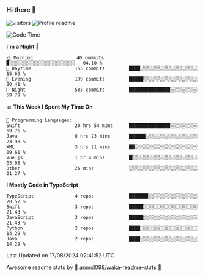 ### Hi there 👋  
![visitors](https://visitor-badge.laobi.icu/badge?page_id=leverglowh) ![Profile readme](https://github.com/leverglowh/leverglowh/workflows/Profile%20readme/badge.svg?branch=master)

<!--START_SECTION:waka-->
![Code Time](http://img.shields.io/badge/Code%20Time-2%2C917%20hrs%2023%20mins-blue)

**I'm a Night 🦉** 

```text
🌞 Morning                40 commits          █░░░░░░░░░░░░░░░░░░░░░░░░   04.10 % 
🌆 Daytime                153 commits         ████░░░░░░░░░░░░░░░░░░░░░   15.69 % 
🌃 Evening                199 commits         █████░░░░░░░░░░░░░░░░░░░░   20.41 % 
🌙 Night                  583 commits         ███████████████░░░░░░░░░░   59.79 % 
```


📊 **This Week I Spent My Time On** 

```text
💬 Programming Languages: 
Swift                    20 hrs 54 mins      ███████████████░░░░░░░░░░   59.76 % 
Java                     8 hrs 23 mins       ██████░░░░░░░░░░░░░░░░░░░   23.98 % 
XML                      3 hrs 21 mins       ██░░░░░░░░░░░░░░░░░░░░░░░   09.61 % 
Vue.js                   1 hr 4 mins         █░░░░░░░░░░░░░░░░░░░░░░░░   03.08 % 
Other                    26 mins             ░░░░░░░░░░░░░░░░░░░░░░░░░   01.27 % 
```

**I Mostly Code in TypeScript** 

```text
TypeScript               4 repos             ███████░░░░░░░░░░░░░░░░░░   28.57 % 
Swift                    3 repos             █████░░░░░░░░░░░░░░░░░░░░   21.43 % 
JavaScript               3 repos             █████░░░░░░░░░░░░░░░░░░░░   21.43 % 
Python                   2 repos             ████░░░░░░░░░░░░░░░░░░░░░   14.29 % 
Java                     2 repos             ████░░░░░░░░░░░░░░░░░░░░░   14.29 % 
```




 Last Updated on 17/08/2024 02:41:52 UTC
<!--END_SECTION:waka-->


Awesome readme stats by :star2: [anmol098/waka-readme-stats](https://github.com/anmol098/waka-readme-stats) :star2:
